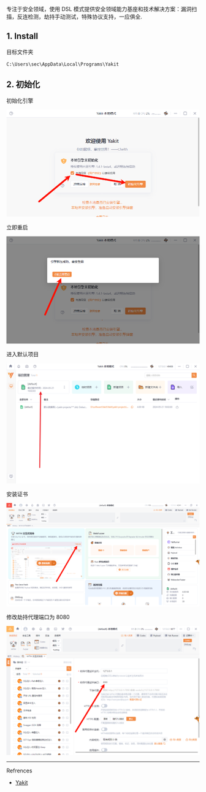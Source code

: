 专注于安全领域，使用 DSL 模式提供安全领域能力基座和技术解决方案：漏洞扫描，反连检测，劫持手动测试，特殊协议支持，一应俱全.

## 1. Install

目标文件夹

```
C:\Users\sec\AppData\Local\Programs\Yakit
```

## 2. 初始化

初始化引擎

![初始化引擎](./../../../images/Yakit/%E5%88%9D%E5%A7%8B%E5%8C%96%E5%BC%95%E6%93%8E.png)

立即重启

![立即重启](./../../../images/Yakit/%E7%AB%8B%E5%8D%B3%E9%87%8D%E5%90%AF.png)

进入默认项目

![进入默认项目](./../../../images/Yakit/%E8%BF%9B%E5%85%A5%E9%BB%98%E8%AE%A4%E9%A1%B9%E7%9B%AE.png)

安装证书

![安装证书](./../../../images/Yakit/%E5%AE%89%E8%A3%85%E8%AF%81%E4%B9%A6.png)

修改劫持代理端口为 8080

![修改劫持代理端口为 8080](./../../../images/Yakit/%E4%BF%AE%E6%94%B9%E5%8A%AB%E6%8C%81%E4%BB%A3%E7%90%86%E7%AB%AF%E5%8F%A3%E4%B8%BA%208080.png)

---

Refrences

- [Yakit](https://yaklang.io/)
